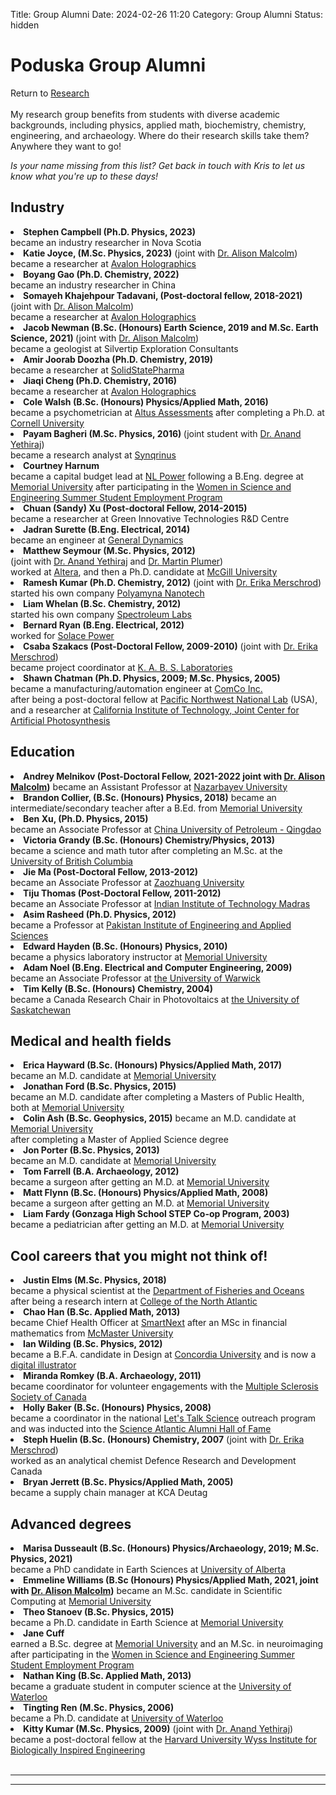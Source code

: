 Title: Group Alumni
Date: 2024-02-26 11:20
Category: Group Alumni
Status: hidden

<h1>Poduska Group Alumni </h1>
<div class = "small italics">
Return to <a href="https://shivanisemwal.github.io/PoduskaLab_md/pages/research.html">Research</a>
</div>

<br>
My research group benefits from students with diverse academic backgrounds, including physics, applied math, biochemistry, chemistry, engineering, and archaeology. Where do their research skills take them? Anywhere they want to go! <p>

<i> Is your name missing from this list? Get back in touch with Kris to let us know what you're up to these days!</i>

<h2>Industry</h2>

<li><b>Stephen Campbell (Ph.D. Physics, 2023)</b><br> 
became an industry researcher in Nova Scotia</li>

<li><b>Katie Joyce, (M.Sc. Physics, 2023)</b>  (joint with <a href="https://www.esd.mun.ca/~amalcolm/">Dr. Alison Malcolm</a>) <br>
became a researcher at <a href="http://www.avalonholographics.com/">Avalon Holographics</a> </li>

<li><b>Boyang Gao (Ph.D. Chemistry, 2022)</b><br> 
became an industry researcher in China</li>

<li><b>Somayeh Khajehpour Tadavani, (Post-doctoral fellow, 2018-2021)</b>  (joint with <a href="https://www.esd.mun.ca/~amalcolm/">Dr. Alison Malcolm</a>) <br>
became a researcher at <a href="http://www.avalonholographics.com/">Avalon Holographics</a> </li>

<li><b>Jacob Newman (B.Sc. (Honours) Earth Science, 2019 and M.Sc. Earth Science, 2021) </b> (joint with <a href="https://www.esd.mun.ca/~amalcolm/">Dr. Alison Malcolm</a>) <br>
became a geologist at <a href=""></a> Silvertip Exploration Consultants
</li>

<li><b>Amir Joorab Doozha (Ph.D. Chemistry, 2019)</b><br>
became a researcher at <a href="https://solidstatepharma.com/">SolidStatePharma</a> </li>

<li> <b>Jiaqi Cheng (Ph.D. Chemistry, 2016)</b><br>
became a researcher at <a href="http://www.avalonholographics.com/">Avalon Holographics</a> </li>
</li>

<li><b>Cole Walsh (B.Sc. (Honours) Physics/Applied Math, 2016)</b> <br>
became a psychometrician at <a href="https://altusassessments.com/">Altus Assessments</a> after completing a Ph.D. at <a href="http://www.cornell.edu">Cornell University</a>
</li>

<li><b>Payam Bagheri (M.Sc. Physics, 2016) </b> (joint student with <a href="http://www.physics.mun.ca/~anand">Dr. Anand Yethiraj</a>)<br>
became a research analyst at <a href="http://synqrinus.com/">Synqrinus</a></li>

<li> <b>Courtney Harnum</b> 
<br>became a capital budget lead at <a href="nlpower.ca">NL Power</a> following a B.Eng. degree at <a href="http://www.mun.ca/">Memorial University</a> after participating in the <a href="http://www.wisenl.ca/ssep.htm">Women in Science and Engineering Summer Student Employment Program</a>
</li>

<li><b>Chuan (Sandy) Xu (Post-doctoral Fellow, 2014-2015)</b> <br>
became a researcher at Green Innovative Technologies R&D Centre</li>

<li><b>Jadran Surette (B.Eng. Electrical, 2014)</b><br>
became an engineer at <a href="http://www.gdcanada.com/">General Dynamics</a></li>

<li><b>Matthew Seymour (M.Sc. Physics, 2012)</b> <br> (joint with <a href="http://www.physics.mun.ca/~anand">Dr. Anand Yethiraj</a> and <a href="http://www.physics.mun.ca/~plumer">Dr. Martin Plumer</a>)</b><br>
worked at <a href="http://www.altera.com/">Altera</a>, and then a Ph.D. candidate at <a href="http://www.mcgill.ca/">McGill University</a></li>

<li><b>Ramesh Kumar (Ph.D. Chemistry, 2012)</b> (joint with <a href="http://www.chem.mun.ca/~erika">Dr. Erika Merschrod</a>)<br>
started his own company <a href="https://www.polyamyna.ca/">Polyamyna Nanotech</a> </li>

<li> <b>Liam Whelan (B.Sc. Chemistry, 2012)</b><br>
started his own company <a href="https://www.spectroleumlabs.com/">Spectroleum Labs</a></li>

<li> <b>Bernard Ryan (B.Eng. Electrical, 2012)</b><br>
worked for <a href="http://www.solace.ca/">Solace Power</a></li>

<li> <b>Csaba Szakacs (Post-Doctoral Fellow, 2009-2010)</b> (joint with <a href="http://www.chem.mun.ca/~erika">Dr. Erika Merschrod</a>)<br>
became project coordinator at <a href="http://kabs.com">K. A. B. S. Laboratories</a></li>
</li>

<li> <b>Shawn Chatman (Ph.D. Physics, 2009; M.Sc. Physics, 2005)</b><br>
became a manufacturing/automation engineer at <a href="https://www.comcoinc.com/">ComCo Inc.</a> <br>after being a post-doctoral fellow at <a href="http://www.pnl.gov/">Pacific Northwest National Lab</a> (USA),<br>
and a researcher at <a href="http://solarfuelshub.org">California Institute of Technology, Joint Center for Artificial Photosynthesis</a>
</li>

<h2>Education</h2>

<li><b>Andrey Melnikov (Post-Doctoral Fellow, 2021-2022 joint with <a href="http://www.esd.mun.ca/~amalcolm/">Dr. Alison Malcolm</a>)</b>
became an Assistant Professor at <a href="https://research.nu.edu.kz/en//">Nazarbayev University</a>

<li><b>Brandon Collier, (B.Sc. (Honours) Physics, 2018)</b> 
became an intermediate/secondary teacher after a B.Ed. from <a href="http://www.mun.ca/">Memorial University</a></li></a>
</li>

<li><b>Ben Xu, (Ph.D. Physics, 2015) </b>  <br>
became an Associate Professor at <a href="http://news.upc.edu.cn/english/">China University of Petroleum - Qingdao</a>
<!--<br> M.Sc. Physics, <a href="http://bjut.edu.cn/bjut_en/index.jsp">Beijing University of Technology</a>
<br> B.Sc. Physics, <a href="http://www.xhu.edu.cn/english/">Xihua University</a><br>-->


<li> <b>Victoria Grandy (B.Sc. (Honours) Chemistry/Physics, 2013)</b><br>
became a science and math tutor after completing an M.Sc. at the <a href="http://www.phas.ubc.ca/">University of British Columbia</a>
</li>

<li> <b>Jie Ma (Post-Doctoral Fellow, 2013-2012)</b> <br>
became an Associate Professor at <a href="http://www.iitm.ac.in/">Zaozhuang University</a>
</li>

<li> <b>Tiju Thomas (Post-Doctoral Fellow, 2011-2012)</b> <br>
became an Associate Professor at <a href="http://www.iitm.ac.in/">Indian Institute of Technology Madras</a>
<!-- INSPIRE (Department of Science and Technology) faculty fellow at the <a href="http://mrc.iisc.ernet.in/index.htm">Materials Research Center at the Indian Institute of Science, Bangalore</a>-->
</li>

<li><b>Asim Rasheed (Ph.D. Physics, 2012) </b><br>
became a Professor at <a href="http://www.pieas.edu.pk/dmme/">Pakistan Institute of Engineering and Applied Sciences</a></li>

<li> <b>Edward Hayden (B.Sc. (Honours) Physics, 2010)</b> <br>
became a physics laboratory instructor at <a href="http://www.mun.ca/">Memorial University</a></li>

<li> <b>Adam Noel (B.Eng. Electrical and Computer Engineering, 2009) </b><br>
became an Associate Professor at <a href="http://www2.warwick.ac.uk/fac/sci/eng/">the University of Warwick</a></li>

<li> <b>Tim Kelly (B.Sc. (Honours) Chemistry, 2004)</b><br>
became a Canada Research Chair in Photovoltaics at <a href="http://www.usask.ca">the University of Saskatchewan</a></li>


<h2>Medical and health fields</h2>

<li><b>Erica Hayward (B.Sc. (Honours) Physics/Applied Math, 2017)</b> <br>
became an M.D. candidate at <a href="http://www.mun.ca/">Memorial University</a></li>

<li> <b>Jonathan Ford (B.Sc. Physics, 2015)</br></b> 
became an M.D. candidate after completing a Masters of Public Health, both at <a href="http://www.mun.ca/">Memorial
University</a>
</li>

<li> <b>Colin Ash (B.Sc. Geophysics, 2015)</b> 
became an M.D. candidate at <a href="http://www.mun.ca/">Memorial University</a>  <br> after completing a Master of Applied Science degree</li>

<li> <b>Jon Porter (B.Sc. Physics, 2013)</b> <br>
became an M.D. candidate at <a href="http://www.mun.ca/">Memorial University</a></li>

<li> <b>Tom Farrell (B.A. Archaeology, 2012)</b> <br>
became a surgeon after getting an M.D. at <a href="http://www.mun.ca/">Memorial University</a></li>

<li> <b>Matt Flynn (B.Sc. (Honours) Physics/Applied Math, 2008)</b> <br>
became a surgeon after getting an M.D. at <a href="http://www.mun.ca/">Memorial University</a></li>

<li> <b>Liam Fardy (Gonzaga High School STEP Co-op Program, 2003)</b><br>
became a pediatrician after getting an M.D. at <a href="http://www.mun.ca/">Memorial University</a></li>



<h2>Cool careers that you might not think of!</h2>

<li><b>Justin Elms (M.Sc. Physics, 2018) </b> <br>
became a physical scientist at the <a href="https://www.dfo-mpo.gc.ca/">Department of Fisheries and Oceans</a> <br>after being a research intern at <a href="https://www.cna.nl.ca/">College of the North Atlantic</a></li>

<li> <b>Chao Han (B.Sc. Applied Math, 2013)</b><br>
became Chief Health Officer at <a href="https://www.crunchbase.com/organization/smartnext">SmartNext</a>  after an MSc in financial mathematics from <a href="https://www.mcmaster.ca/">McMaster University</a></li>

<li> <b>Ian Wilding (B.Sc. Physics, 2012)</b><br>
became a B.F.A. candidate in Design at <a href="http://www.concordia.ca">Concordia University</a> and is now a <a href="http://iwilding.com/about">digital illustrator</a></li>

<li> <b>Miranda Romkey (B.A. Archaeology, 2011) </b> <br>
became coordinator for volunteer engagements with the <a href="mssociety.ca/">Multiple Sclerosis Society of Canada</a> </li>

<li> <b>Holly Baker (B.Sc. (Honours) Physics, 2008) </b><br>
became a coordinator in the national <a href="http://www.letstalkscience.ca">Let's Talk Science</a> outreach program and was inducted into the <a href="https://scienceatlantic.ca/hof/alum/">Science Atlantic Alumni Hall of Fame</a></li>

<li> <b>Steph Huelin (B.Sc. (Honours) Chemistry, 2007</b> (joint with <a href="http://www.chem.mun.ca/~erika">Dr. Erika Merschrod</a>)<br>
worked as an analytical chemist Defence Research and Development Canada</li>

<li><b>Bryan Jerrett (B.Sc. Physics/Applied Math, 2005)</b><br>
became a supply chain manager at KCA Deutag</li>



<h2>Advanced degrees</h2>

<li><b>Marisa Dusseault (B.Sc. (Honours) Physics/Archaeology, 2019; M.Sc. Physics, 2021)</b> <br>
became a PhD candidate in Earth Sciences at <a href="http://www.ualberta.ca/">University of Alberta</a> </li>

<li><b>Emmeline Williams (B.Sc (Honours) Physics/Applied Math, 2021, joint with <a href="http://www.esd.mun.ca/~amalcolm/">Dr. Alison Malcolm</a>)</b> 
became an M.Sc. candidate in Scientific Computing at  <a href="http://www.mun.ca/">Memorial University</a></li>

<li><b>Theo Stanoev (B.Sc. Physics, 2015) </b> <br>
became a Ph.D. candidate in Earth Science at <a href="http://www.mun.ca/">Memorial University</a></li>

<li> <b>Jane Cuff</b> <br>
earned a B.Sc. degree at <a href="http://www.mun.ca/">Memorial University</a> and an M.Sc. in neuroimaging after participating in the <a href="http://www.wisenl.ca/ssep.htm">Women in Science and Engineering Summer Student Employment Program</a>
</li>

<li> <b>Nathan King (B.Sc. Applied Math, 2013) </b><br>
became a graduate student in computer science at the <a href="https://uwaterloo.ca/">University of Waterloo</a></li>

<li><b>Tingting Ren (M.Sc. Physics, 2006)</b><br>
became a Ph.D. candidate at <a href="https://uwaterloo.ca/">University of Waterloo</a></li>
</li>

<li><b>Kitty Kumar (M.Sc. Physics, 2009)</b> (joint with <a href="http://www.physics.mun.ca/~anand">Dr. Anand Yethiraj</a>)</b><br>
became a post-doctoral fellow at the <a href="http://wyss.harvard.edu">Harvard University Wyss Institute for Biologically Inspired Engineering</a></li>

<br>
<hr>

<hr>


<!--



<li><b>Joseline Aimee, undergraduate student</b> 
<br> B.Sc. (Honours) candidate in Physics/Applied Math
</li>

<li><b>Cassandra Clowe-Coish, undergraduate student</b> 
<br> B.Sc. (Honours) candidate in Physics
</li>

<li><b>Abhirup Dasgupta, M.Sc. student</b>, co-supervised with <a href="http://www.physics.mun.ca/~anand/">Anand Yethiraj, Physics</a> 
<br> B.Sc. Biotechnology, <a href="http://www.kiit.ac.in//">Kalinga Institute of Industrial Technology</a> 
<br><i>E-mail: adasgupta_at_mun.ca</i></li> 

<li><b>Tanzir Ahmed, M.Sc. student</b> 
<br> M.Sc. Chemistry, <a href="http://www.uef.fi/en">University of Eastern Finland</a><br>
M.Sc. Chemistry, B.Sc. (Honours) Chemistry,  <a href="http://www.sust.edu/">Shahjalal University of Science and Technology</a>
<br><i>E-mail: ta3783_at_mun.ca</i></li>

<li><b>Cong Cui, M.Eng. student</b>, co-supervised with <a href="http://www.engr.mun.ca/~xduan/">Xili Duan, Mechanical Engineering</a>

<li> <b>Jake Wells (B.Sc. (Honours) Physics, 2013)</b><br>
became a B.Ed. candidate at <a href="http://www.mun.ca/">Memorial University</a>
</li>

<li> <b>William Fowler  (B.Sc. Physics, 2006)</b><br>
became an M.Sc. candidate at <a href="http://www.mun.ca/">Memorial University</a></li>

<li> <b>Kayla Kenneally</b> (joint with <a href="http://www.engr.mun.ca/people/khawboldt.php">Dr. Kelly Hawboldt</a>) <br>
became a B.Eng. candidate (Process Engineering) at <a href="http://www.mun.ca/">Memorial University</a></li>

<li> <b>Jordon Keats</b> (joint with <a href="http://www.chem.mun.ca/~erika">Dr. Erika Merschrod</a>)<br>
became a B.Eng. candidate at <a href="http://www.mun.ca/">Memorial University</a></li>

<li> <b>Lisa Emberley</b><br>
became a B.Eng. candidate at <a href="http://www.mun.ca/">Memorial University</a></li>

<li> <b>Mike Grudich</b><br>
became a B.Sc. candidate in Physics at <a href="http://www.mun.ca/">Memorial University</a></li>

<li> <b>Regina Madimbu, high school student</b> 
<br><a href="http://wisenl.ca/your-wise-nl-view/secondary/high-school/">Women in Science and Engineering Summer Student</a>
</li>

<li><b>Zixian Li</b><br>
<br> M.Sc. Chemistry, <a href="http://hzjl.yangtzeu.edu.cn/english/">Yangtze University</a>
<br> B.Eng. Chemical Engineering, <a href="http://english.zzu.edu.cn">Zhengzhou University</a> 

<li> <b>Jason Emberley, undergraduate student</b> 
<br>B.Sc. Physics/Applied Math (2006), <a href="http://www.mun.ca/">Memorial
University</a>
</li>

<li> <b>Haruki Hirasawa, undergraduate student</b> <br>
B.Sc. candidate Physics, <a href="http://www.mun.ca/">Memorial
University</a> and a former <a href="http://www.shad.ca/shad/myweb.php?hls=10043">Shad Valley Internship</a> recipient
</li>

<li> <b>Andrew Rose, undergraduate student</b> 
<br>B.Sc. candidate Physics and Applied Math, <a href="http://www.mun.ca/">Memorial
University</a>
</li>

<li> <b>Adam Budgell (B.Sc. candidate, Physics)</a>
</li>

<li> <b>Kevin Stirling</b> (B.Sc. candidate, Physics/Computer Science) [<i>joint student with <a href="http://www.physics.mun.ca/~saika">Dr. Ivan Saika-Voivod</a></i>]</li>

<li> <b>Jessica Roberts</b> (<a href="http://www.wisenl.ca/ssep.htm">Women in Science and Engineering Summer Student Employment Program</a>, 2012)</li>

<li> <b>Robert Stanley</b> (B.Sc. Chemistry, 2007) </li>

<li> <b>Ryan Stack</b> (Gonzaga High School STEP Co-op Program, 2004)</li>



-->